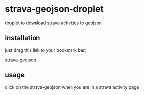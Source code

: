 strava-geojson-droplet
======================

droplet to download strava activities to geojson

## installation

just drag this link to your bookmark bar:

[strava-geojson](javascript:%0A(function()%20%7B%0A%0A%20%20%2F%2F%20ajax%20get%0A%20%20function%20get(url%2C%20c)%20%7B%0A%20%20%20%20var%20x%20%3D%20new%20XMLHttpRequest()%3B%0A%20%20%20%20x.onreadystatechange%20%3D%20function()%20%7B%0A%20%20%20%20%20%20if%20(x.readyState%20%3D%3D%3D%204%20%26%26%20x.status%20%3D%3D%3D%20200)%20%7B%0A%20%20%20%20%20%20%20%20c(x.responseText)%3B%0A%20%20%20%20%20%20%7D%0A%20%20%20%20%7D%0A%20%20%20%20x.open(%22GET%22%2C%20url%2C%20true)%3B%0A%20%20%20%20x.send()%3B%0A%20%20%7D%0A%0A%20%20%2F%2F%20strava%20streams%20to%20geojson%0A%20%20function%20toGeoJSON(stream)%20%7B%0A%20%20%20%20var%20attrs%20%3D%20Object.keys(stream)%3B%0A%0A%20%20%20%20var%20geojson%20%3D%20%7B%0A%20%20%20%20%20%20%22type%22%3A%20%22FeatureCollection%22%2C%0A%20%20%20%20%20%20%22features%22%3A%20%5B%5D%0A%20%20%20%20%7D%0A%0A%20%20%20%20function%20props(i)%20%7B%0A%20%20%20%20%20%20var%20p%20%3D%20%7B%7D%0A%20%20%20%20%20%20attrs.forEach(function%20(v)%20%7B%0A%20%20%20%20%20%20%20%20p%5Bv%5D%20%3D%20stream%5Bv%5D%5Bi%5D%3B%0A%20%20%20%20%20%20%7D)%3B%0A%20%20%20%20%20%20return%20p%3B%0A%20%20%20%20%7D%0A%0A%20%20%20%20for%20(var%20i%20%3D%200%3B%20i%20%3C%20stream.latlng.length%3B%20%2B%2Bi)%20%7B%0A%20%20%20%20%20%20var%20pos%20%3D%20stream.latlng%5Bi%5D%3B%0A%20%20%20%20%20%20geojson.features.push(%7B%0A%20%20%20%20%20%20%20%20%22type%22%3A%20%22Feature%22%2C%0A%20%20%20%20%20%20%20%20%22geometry%22%3A%20%7B%0A%20%20%20%20%20%20%20%20%20%20%22type%22%3A%20%22Point%22%2C%0A%20%20%20%20%20%20%20%20%20%20%22coordinates%22%3A%20%5Bpos%5B1%5D%2C%20pos%5B0%5D%5D%0A%20%20%20%20%20%20%20%20%7D%2C%0A%20%20%20%20%20%20%20%20%22properties%22%3A%20props(i)%0A%20%20%20%20%20%20%7D)%0A%20%20%20%20%7D%0A%0A%20%20%20%20return%20geojson%3B%0A%20%20%7D%0A%0A%20%20function%20download(t%2C%20fname)%20%7B%0A%20%20%20%20var%20data%20%3D%20new%20Blob(%5Bt%5D%2C%20%7B%20type%3A%20'application%2Fjson'%20%7D)%3B%0A%20%20%20%20var%20a%20%3D%20document.createElement('a')%3B%0A%20%20%20%20a.setAttribute('download'%2C%20fname)%3B%0A%20%20%20%20a.href%20%3D%20window.URL.createObjectURL(data)%3B%0A%20%20%20%20document.body.appendChild(a)%3B%0A%20%20%20%20a.click()%3B%0A%20%20%7D%0A%0A%20%20var%20API_URL_TEMPLATE%20%3D%20'http%3A%2F%2Fwww.strava.com%2Factivities%2F%7Bactivity_id%7D%2Fstreams%3Fstream_types%255B%255D%3Dresting%26stream_types%255B%255D%3Daltitude%26stream_types%255B%255D%3Dheartrate%26stream_types%255B%255D%3Dcadence%26stream_types%255B%255D%3Dtemp%26stream_types%255B%255D%3Ddistance%26stream_types%255B%255D%3Dgrade_smooth%26stream_types%255B%255D%3Dtime%26stream_types%255B%255D%3Dgrade_adjusted_distance%26stream_types%255B%255D%3Dlatlng'%3B%0A%20%20%2F%2F%20activity%20id%20from%20url%0A%20%20var%20activity_id%20%3D%20%2F%5B0-9%5D%2B%24%2F.exec(location.href)%3B%0A%20%20if%20(activity_id%20!%3D%3D%20null)%20%7B%0A%20%20%20%20%2F%2F%20fetch%20%0A%20%20%20%20get(API_URL_TEMPLATE.replace('%7Bactivity_id%7D'%2C%20activity_id)%2C%20function(streamsData)%20%7B%0A%20%20%20%20%20%20var%20streams%20%3D%20JSON.parse(streamsData)%3B%0A%20%20%20%20%20%20%2F%2F%20generate%20%0A%20%20%20%20%20%20var%20geoJSON%20%3D%20toGeoJSON(streams)%3B%0A%20%20%20%20%20%20%2F%2F%20download%0A%20%20%20%20%20%20download(JSON.stringify(geoJSON)%2C%20%22strava_%22%20%2B%20activity_id%20%2B%20%22.geojson%22)%0A%20%20%20%20%7D)%3B%0A%20%20%7D%20else%20%7B%0A%20%20%20%20alert('not%20a%20strava%20activity%20page')%3B%0A%20%20%7D%0A%0A%0A%0A%7D)()%3B%0A)

## usage

click on the strava-geojson when you are in a strava activity page



